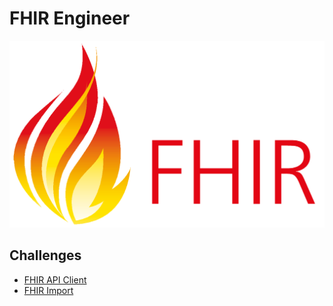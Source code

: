 # FHIR Engineer

![FHIR](FHIR_logo.png)

## Challenges

 - [FHIR API Client](fhir-api-client/README.md)
 - [FHIR Import](fhir-import/README.md)
